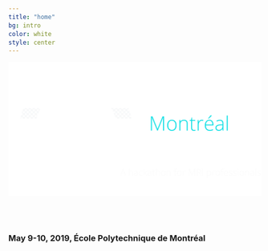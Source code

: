 ```yaml
---
title: "home"
bg: intro
color: white
style: center
---
```

![](img/mrathon_new.png)

<br><br>

### May 9-10, 2019, École Polytechnique de Montréal 

